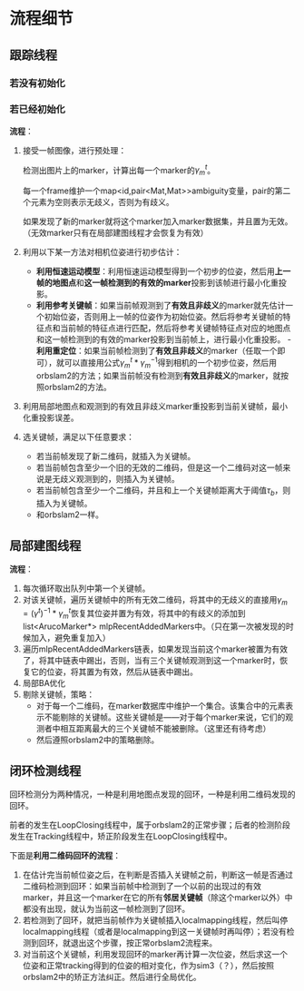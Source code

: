 # 流程细节

## 跟踪线程

### 若没有初始化

### 若已经初始化

**流程**：

1. 接受一帧图像，进行预处理：

   检测出图片上的marker，计算出每一个marker的$γ^t_m$。

   每一个frame维护一个map<id,pair<Mat,Mat>>ambiguity变量，pair的第二个元素为空则表示无歧义，否则为有歧义。

   如果发现了新的marker就将这个marker加入marker数据集，并且置为无效。（无效marker只有在局部建图线程才会恢复为有效）

2. 利用以下某一方法对相机位姿进行初步估计：

      - **利用恒速运动模型**：利用恒速运动模型得到一个初步的位姿，然后用**上一帧的地图点**和**这一帧检测到的有效的marker**投影到该帧进行最小化重投影。
      - **利用参考关键帧**：如果当前帧观测到了**有效且非歧义**的marker就先估计一个初始位姿，否则用上一帧的位姿作为初始位姿。然后将参考关键帧的特征点和当前帧的特征点进行匹配，然后将参考关键帧特征点对应的地图点和这一帧检测到的有效的marker投影到当前帧上，进行最小化重投影。
       - **利用重定位**：如果当前帧检测到了**有效且非歧义**的marker（任取一个即可），就可以直接用公式$γ^t_m*γ_m^{-1}$​​得到相机的一个初步位姿，然后用orbslam2的方法；如果当前帧没有检测到**有效且非歧义**的marker，就按照orbslam2的方法。

3. 利用局部地图点和观测到的有效且非歧义marker重投影到当前关键帧，最小化重投影误差。

4. 选关键帧，满足以下任意要求：

   - 若当前帧发现了新二维码，就插入为关键帧。
   - 若当前帧包含至少一个旧的无效的二维码，但是这一个二维码对这一帧来说是无歧义观测到的，则插入为关键帧。
   - 若当前帧包含至少一个二维码，并且和上一个关键帧距离大于阈值$τ_b$，则插入为关键帧。
   - 和orbslam2一样。



## 局部建图线程

**流程**：

1. 每次循环取出队列中第一个关键帧。
2. 对该关键帧，遍历关键帧中的所有无效二维码，将其中的无歧义的直接用$γ_m=(γ^t)^{-1}*γ^t_m$​恢复其位姿并置为有效，将其中的有歧义的添加到list\<ArucoMarker*\> mlpRecentAddedMarkers中。（只在第一次被发现的时候加入，避免重复加入）
3. 遍历mlpRecentAddedMarkers链表，如果发现当前这个marker被置为有效了，将其中链表中踢出，否则，当有三个关键帧观测到这一个marker时，恢复它的位姿，将其置为有效，然后从链表中踢出。
4. 局部BA优化
5. 剔除关键帧，策略：
      - 对于每一个二维码，在marker数据库中维护一个集合。该集合中的元素表示不能剔除的关键帧。这些关键帧是——对于每个marker来说，它们的观测者中相互距离最大的三个关键帧不能被删除。（这里还有待考虑）
      - 然后遵照orbslam2中的策略删除。



## 闭环检测线程

回环检测分为两种情况，一种是利用地图点发现的回环，一种是利用二维码发现的回环。

前者的发生在LoopClosing线程中，属于orbslam2的正常步骤；后者的检测阶段发生在Tracking线程中，矫正阶段发生在LoopClosing线程中。

下面是**利用二维码回环的流程**：

1. 在估计完当前帧位姿之后，在判断是否插入关键帧之前，判断这一帧是否通过二维码检测到回环：如果当前帧中检测到了一个以前的出现过的有效marker，并且这一个marker在它的所有**邻居关键帧**（除这个marker以外）中都没有出现，就认为当前这一帧检测到了回环。
2. 若检测到了回环，就把当前帧作为关键帧插入localmapping线程，然后叫停localmapping线程（或者是localmapping到这一关键帧时再叫停）；若没有检测到回环，就退出这个步骤，按正常orbslam2流程来。
3. 对当前这个关键帧，利用发现回环的marker再计算一次位姿，然后求这一个位姿和正常tracking得到的位姿的相对变化，作为sim3（？），然后按照orbslam2中的矫正方法纠正。然后进行全局优化。

